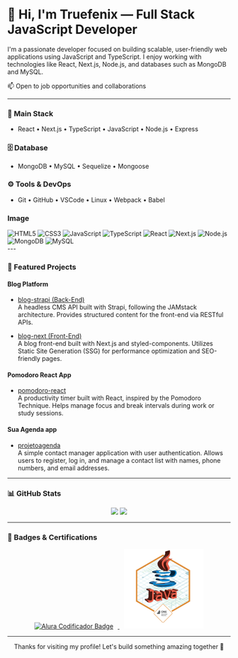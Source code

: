 # 👋 Hi, I'm Truefenix — Full Stack JavaScript Developer
I'm a passionate developer focused on building scalable, user-friendly web applications using JavaScript and TypeScript. I enjoy working with technologies like React, Next.js, Node.js, and databases such as MongoDB and MySQL.

📫 Open to job opportunities and collaborations

---
### 🧠 Main Stack
- React • Next.js • TypeScript • JavaScript • Node.js • Express

### 🗄️ Database
- MongoDB • MySQL • Sequelize • Mongoose

### ⚙️ Tools & DevOps
- Git • GitHub • VSCode • Linux • Webpack • Babel
### Image
<div stile="width: 50px">
  <img height="40" alt="HTML5" src="https://cdn.jsdelivr.net/gh/devicons/devicon/icons/html5/html5-plain.svg" />
  <img height="40" alt="CSS3" src="https://cdn.jsdelivr.net/gh/devicons/devicon/icons/css3/css3-plain.svg" />
  <img height="40" alt="JavaScript" src="https://cdn.jsdelivr.net/gh/devicons/devicon/icons/javascript/javascript-original.svg" />
  <img height="40" alt="TypeScript" src="https://cdn.jsdelivr.net/gh/devicons/devicon/icons/typescript/typescript-original.svg" />
  <img height="40" alt="React" src="https://cdn.jsdelivr.net/gh/devicons/devicon/icons/react/react-original.svg" />
  <img height="40" alt="Next.js" src="https://cdn.jsdelivr.net/gh/devicons/devicon/icons/nextjs/nextjs-original.svg" />
  <img height="40" alt="Node.js" src="https://cdn.jsdelivr.net/gh/devicons/devicon/icons/nodejs/nodejs-original.svg" />
  <img height="40" alt="MongoDB" src="https://cdn.jsdelivr.net/gh/devicons/devicon/icons/mongodb/mongodb-original.svg" />
  <img height="40" alt="MySQL" src="https://cdn.jsdelivr.net/gh/devicons/devicon/icons/mysql/mysql-original.svg" />
</div>
---

### 🚀 Featured Projects

#### Blog Platform

- [blog-strapi (Back-End)](https://github.com/Truefenix/blog-strapi)  
  A headless CMS API built with Strapi, following the JAMstack architecture. Provides structured content for the front-end via RESTful APIs.

- [blog-next (Front-End)](https://github.com/Truefenix/blog-next)  
  A blog front-end built with Next.js and styled-components. Utilizes Static Site Generation (SSG) for performance optimization and SEO-friendly pages.

#### Pomodoro React App

- [pomodoro-react](https://github.com/Truefenix/pomodoro-react)  
  A productivity timer built with React, inspired by the Pomodoro Technique. Helps manage focus and break intervals during work or study sessions.

#### Sua Agenda app

- [projetoagenda](https://github.com/Truefenix/projetoagenda)  
  A simple contact manager application with user authentication. Allows users to register, log in, and manage a contact list with names, phone numbers, and email addresses.

---

### 📊 GitHub Stats

<div align="center">
  <img height="160em" src="https://github-readme-stats-sigma-five.vercel.app/api?username=Truefenix&show_icons=true&theme=highcontrast" />
  <img height="160em" src="https://github-readme-stats-sigma-five.vercel.app/api/top-langs/?username=Truefenix&layout=compact&theme=highcontrast" />
</div>

---

### 🏅 Badges & Certifications

<div align="center">
  <a href="https://github.com/Truefenix/ONE-Challenge01_Codificador" target="_blank" rel="noopener noreferrer">
    <img 
      src="https://raw.githubusercontent.com/Truefenix/Truefenix/main/.github/workflows/assets/Badge-Codificador-Alura.png" 
      alt="Alura Codificador Badge" 
      width="180" 
      style="margin: 0 10px;"
    />
  </a>
  <a href="https://github.com/Truefenix/ONE-conversor-moeda" target="_blank" rel="noopener noreferrer">
    <img 
      src="https://raw.githubusercontent.com/Truefenix/Truefenix/main/.github/workflows/assets/cms_files_10224_1671211937Prancheta_8.png" 
      alt="Currency Converter Badge" 
      width="180" 
      style="margin: 0 10px;"
    />
  </a>
</div>


---

<p align="center">
  Thanks for visiting my profile! Let's build something amazing together 🚀
</p>
